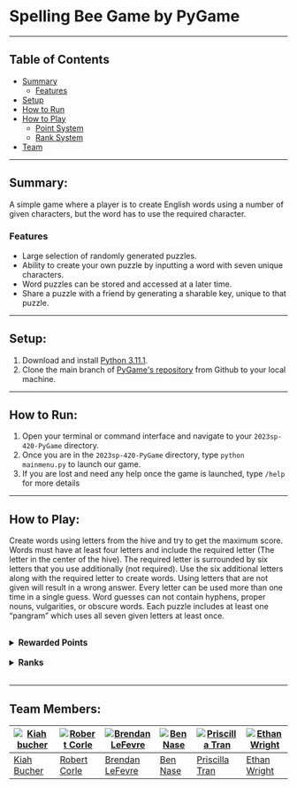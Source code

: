 # Spelling Bee Game by PyGame
---

## Table of Contents
- [Summary](#summary)
    - [Features](###features)
- [Setup](#setup)
- [How to Run](#how-to-run)
- [How to Play](#how-to-play)
    - [Point System](###Rewarded-points)
    - [Rank System](###Ranks)
- [Team](#Team-Members)
---

## Summary:

A simple game where a player is to create English words using a number of given characters, but the word has to use the required character.

### Features
- Large selection of randomly generated puzzles.
- Ability to create your own puzzle by inputting a word with seven unique characters.
- Word puzzles can be stored and accessed at a later time.
- Share a puzzle with a friend by generating a sharable key, unique to that puzzle.


---

## Setup:

1. Download and install [Python 3.11.1](https://www.python.org/downloads/). 
2. Clone the main branch of [PyGame's repository](https://github.com/mucsci-students/2023sp-420-PyGame) from Github to your local machine.

---

## How to Run:

1. Open your terminal or command interface and navigate to your `2023sp-420-PyGame` directory.
2. Once you are in the `2023sp-420-PyGame` directory, type ```python mainmenu.py``` to launch our game.
3. If you are lost and need any help once the game is launched, type `/help` for more details

---

## How to Play:

Create words using letters from the hive and try to get the maximum score. Words must have at least four letters and include the required letter (The letter in the center of the hive). The required letter is surrounded by six letters that you use additionally (not required). Use the six additional letters along with the required letter to create words. Using letters that are not given will result in a wrong answer. Every letter can be used more than one time in a single guess. Word guesses can not contain hyphens, proper nouns, vulgarities, or obscure words. Each puzzle includes at least one “pangram” which uses all seven given letters at least once.

<br>

<details>
<summary style="font-weight:bold;font-size:11.5pt;">Rewarded Points</summary>

- 4-letter words are worth 1 point each.
- If the entered word is longer than 4 letters then you get a point for the word's character length
- Each puzzle includes at least one “pangram” which uses every letter at least once.
- Words guesses that use all seven given letters will earn double amount of points
</details>

<br>

<details>
<summary style="font-weight:bold;font-size:11.5pt;">Ranks</summary>

Every puzzle has eight ranks that will progress and change based on the percentage that the puzzle is completed

 -  |   Rank   | Completed % |
    |----------|-------------|
    | Beginner |      3%     |
    | Novice   |      7%     |
    | Okay     |     12%     |
    | Good     |     23%     |
    | Solid    |     35%     |
    | Nice     |     56%     |
    | Great    |     72%     |
    | Amazing  |     92%     |
<br>
</details>

<br>

---

## Team Members:

| [![Kiah bucher](https://avatars.githubusercontent.com/u/70379821?v=4)](https://github.com/WhitePolaris) | [![Robert Corle](https://avatars.githubusercontent.com/u/93812563?v=4)](https://github.com/RjCor) | [![Brendan LeFevre](https://avatars.githubusercontent.com/u/26367420?v=4)](https://github.com/BrendanLeFevre) | [![Ben Nase](https://avatars.githubusercontent.com/u/121914115?v=4)](https://github.com/bennase) | [![Priscilla Tran](https://avatars.githubusercontent.com/u/81700428?v=4)](https://github.com/priscillatran) | [![Ethan Wright](https://avatars.githubusercontent.com/u/122811350?v=4)](https://github.com/EthanWright24) |
|---------------------------------------------------------------------------------------------------------|---------------------------------------------------------------------------------------------------|---------------------------------------------------------------------------------------------------------------|--------------------------------------------------------------------------------------------------|-------------------------------------------------------------------------------------------------------------|------------------------------------------------------------------------------------------------------------|
| [Kiah Bucher](https://github.com/WhitePolaris)                                                          | [Robert Corle](https://https://github.com/RjCor)                                                  | [Brendan LeFevre](https://github.com/BrendanLeFevre)                                                          | [Ben Nase](https://github.com/bennase)                                                           | [Priscilla Tran](https://github.com/priscillatran)                                                          | [Ethan Wright](https://github.com/EthanWright24)                                                           |